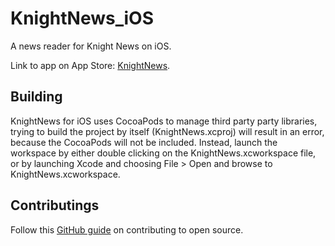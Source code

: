 KnightNews_iOS
==============

A news reader for Knight News on iOS.

Link to app on App Store: [KnightNews](https://itunes.apple.com/us/app/knightnews/id912539758?mt=8 "KnightNews").

## Building

KnightNews for iOS uses CocoaPods to manage third party party libraries, trying to build the project by itself (KnightNews.xcproj) will result in an error, because the CocoaPods will not be included. Instead, launch the workspace by either double clicking on the KnightNews.xcworkspace file, or by launching Xcode and choosing File > Open and browse to KnightNews.xcworkspace.

## Contributings

Follow this [GitHub guide](https://guides.github.com/activities/contributing-to-open-source/#contributing "GitHub guide") on contributing to open source.
